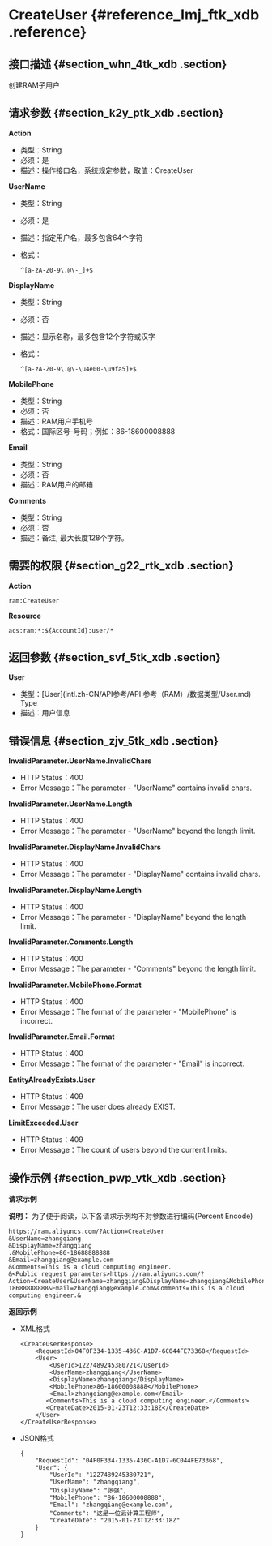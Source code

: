 # CreateUser {#reference_lmj_ftk_xdb .reference}

## 接口描述 {#section_whn_4tk_xdb .section}

创建RAM子用户

## 请求参数 {#section_k2y_ptk_xdb .section}

**Action**

-   类型：String
-   必须：是
-   描述：操作接口名，系统规定参数，取值：CreateUser

**UserName**

-   类型：String
-   必须：是
-   描述：指定用户名，最多包含64个字符
-   格式：

    ```
    ^[a-zA-Z0-9\.@\-_]+$
    ```


**DisplayName**

-   类型：String
-   必须：否
-   描述：显示名称，最多包含12个字符或汉字
-   格式：

    ```
    ^[a-zA-Z0-9\.@\-\u4e00-\u9fa5]+$
    ```


**MobilePhone**

-   类型：String
-   必须：否
-   描述：RAM用户手机号
-   格式：国际区号-号码；例如：86-18600008888

**Email**

-   类型：String
-   必须：否
-   描述：RAM用户的邮箱

**Comments**

-   类型：String
-   必须：否
-   描述：备注, 最大长度128个字符。

## 需要的权限 {#section_g22_rtk_xdb .section}

**Action**

```
ram:CreateUser
```

**Resource**

```
acs:ram:*:${AccountId}:user/*
```

## 返回参数 {#section_svf_5tk_xdb .section}

**User**

-   类型：[User](intl.zh-CN/API参考/API 参考（RAM）/数据类型/User.md) Type
-   描述：用户信息

## 错误信息 {#section_zjv_5tk_xdb .section}

**InvalidParameter.UserName.InvalidChars**

-   HTTP Status：400
-   Error Message：The parameter - "UserName" contains invalid chars.

**InvalidParameter.UserName.Length**

-   HTTP Status：400
-   Error Message：The parameter - "UserName" beyond the length limit.

**InvalidParameter.DisplayName.InvalidChars**

-   HTTP Status：400
-   Error Message：The parameter - "DisplayName" contains invalid chars.

**InvalidParameter.DisplayName.Length**

-   HTTP Status：400
-   Error Message：The parameter - "DisplayName" beyond the length limit.

**InvalidParameter.Comments.Length**

-   HTTP Status：400
-   Error Message：The parameter - "Comments" beyond the length limit.

**InvalidParameter.MobilePhone.Format**

-   HTTP Status：400
-   Error Message：The format of the parameter - "MobilePhone" is incorrect.

**InvalidParameter.Email.Format**

-   HTTP Status：400
-   Error Message：The format of the parameter - "Email" is incorrect.

**EntityAlreadyExists.User**

-   HTTP Status：409
-   Error Message：The user does already EXIST.

**LimitExceeded.User**

-   HTTP Status：409
-   Error Message：The count of users beyond the current limits.

## 操作示例 {#section_pwp_vtk_xdb .section}

**请求示例**

**说明：** 为了便于阅读，以下各请求示例均不对参数进行编码\(Percent Encode\)

```
https://ram.aliyuncs.com/?Action=CreateUser
&UserName=zhangqiang
&DisplayName=zhangqiang
.&MobilePhone=86-18688888888
&Email=zhangqiang@example.com
&Comments=This is a cloud computing engineer.
&<Public request parameters>https://ram.aliyuncs.com/?Action=CreateUser&UserName=zhangqiang&DisplayName=zhangqiang&MobilePhone=86-18688888888&Email=zhangqiang@example.com&Comments=This is a cloud computing engineer.&
```

**返回示例**

-   XML格式

    ```
    <CreateUserResponse>
        <RequestId>04F0F334-1335-436C-A1D7-6C044FE73368</RequestId>
        <User>
            <UserId>1227489245380721</UserId>
            <UserName>zhangqiang</UserName>
            <DisplayName>zhangqiang</DisplayName>
            <MobilePhone>86-18600008888</MobilePhone>
            <Email>zhangqiang@example.com</Email>
           <Comments>This is a cloud computing engineer.</Comments>
           <CreateDate>2015-01-23T12:33:18Z</CreateDate>
        </User>
    </CreateUserResponse>
    ```

-   JSON格式

    ```
    {
        "RequestId": "04F0F334-1335-436C-A1D7-6C044FE73368",
        "User": {
            "UserId": "1227489245380721",
            "UserName": "zhangqiang",
            "DisplayName": "张强",
            "MobilePhone": "86-18600008888",
            "Email": "zhangqiang@example.com",
            "Comments": "这是一位云计算工程师",
            "CreateDate": "2015-01-23T12:33:18Z"
        }
    }
    ```


